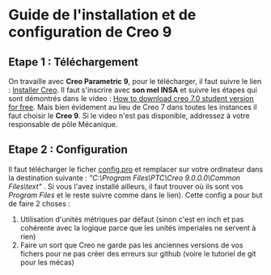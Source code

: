 # Guide de l'installation et de configuration de Creo 9
## Etape 1 : Téléchargement 
On travaille avec **Creo Parametric 9**, pour le télécharger, il faut suivre le lien : [Installer Creo](https://www.ptc.com/en/products/education/free-software/creo-college-download).
Il faut s'inscrire avec **son mel INSA** et suivre les étapes qui sont démontrés dans le video : [How to download creo 7.0 student version for free](https://www.youtube.com/watch?v=LYNOAizD2eE). Mais bien évidement au lieu de Creo 7 dans toutes les instances il faut choisir le **Creo 9**.
Si le video n'est pas disponible, addressez à votre responsable de pôle Mécanique.

## Etape 2 : Configuration 
Il faut télécharger le ficher [config.pro](https://github.com/ClubRobotInsat/doc/blob/master/src/mecanique/config.pro) et remplacer sur votre ordinateur dans la destination suivante : *"C:\Program Files\PTC\Creo 9.0.0.0\Common Files\text\"* . Si vous l'avez installé ailleurs, il faut trouver où ils sont vos *Program Files* et le reste suivre comme dans le lien).
Cette config a pour but de faire 2 choses :
1) Utilisation d'unités métriques par défaut (sinon c'est en inch et pas cohérente avec la logique parce que les unités imperiales ne servent à rien)
2) Faire un sort que Creo ne garde pas les anciennes versions de vos fichers pour ne pas créer des erreurs sur github (voire le tutoriel de git pour les mécas)

